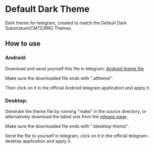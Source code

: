 # Default Dark Theme

Dark theme for telegram, created to match the Default Dark Substratum/CMTE/RRO Themes.

## How to use

### Android:

Download and send yourself this file in telegram: [Android theme file](https://github.com/SpiritCroc/DefaultDarkTheme-telegram/blob/master/Default%20Dark.attheme)

Make sure the downloaded file ends with ".attheme".

Then click on it in the official Android telegram application and apply it.

### Desktop:

Generate the theme file by running "make" in the source directory, or alternatively download the latest one from the [release page](https://github.com/SpiritCroc/DefaultDarkTheme-telegram/releases).

Make sure the downloaded file ends with ".tdesktop-theme".

Send the file to yourself in telegram, click on it in the official telegram-desktop application and apply it.
